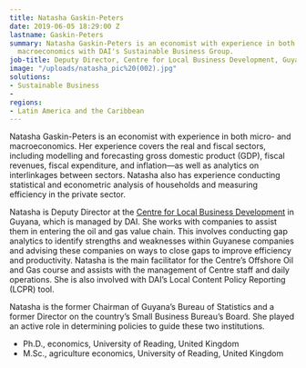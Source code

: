 ```yaml
---
title: Natasha Gaskin-Peters
date: 2019-06-05 18:29:00 Z
lastname: Gaskin-Peters
summary: Natasha Gaskin-Peters is an economist with experience in both micro- and
  macroeconomics with DAI's Sustainable Business Group.
job-title: Deputy Director, Centre for Local Business Development, Guyana
image: "/uploads/natasha_pic%20(002).jpg"
solutions:
- Sustainable Business
- 
regions:
- Latin America and the Caribbean
---
```


Natasha Gaskin-Peters is an economist with experience in both micro- and macroeconomics. Her experience covers the real and fiscal sectors, including modelling and forecasting gross domestic product (GDP), fiscal revenues, fiscal expenditure, and inflation—as well as analytics on interlinkages between sectors. Natasha also has experience conducting statistical and econometric analysis of households and measuring efficiency in the private sector.

Natasha is Deputy Director at the [Centre for Local Business Development](https://clbdguyana.com/) in Guyana, which is managed by DAI. She works with companies to assist them in entering the oil and gas value chain. This involves conducting gap analytics to identify strengths and weaknesses within Guyanese companies and advising these companies on ways to close gaps to improve efficiency and productivity. Natasha is the main facilitator for the Centre’s Offshore Oil and Gas course and assists with the management of Centre staff and daily operations. She is also involved with DAI’s Local Content Policy Reporting (LCPR) tool.

Natasha is the former Chairman of Guyana’s Bureau of Statistics and a former Director on the country’s Small Business Bureau’s Board. She played an active role in determining policies to guide these two institutions.

* Ph.D., economics, University of Reading, United Kingdom
* M.Sc., agriculture economics, University of Reading, United Kingdom